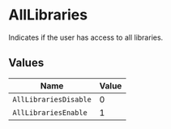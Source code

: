 # AllLibraries

Indicates if the user has access to all libraries.


## Values

| Name                  | Value                 |
| --------------------- | --------------------- |
| `AllLibrariesDisable` | 0                     |
| `AllLibrariesEnable`  | 1                     |